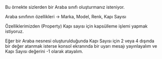 Bu örnekte sizlerden bir Araba sınıfı oluşturmanız isteniyor.

Araba sınıfının özellikleri -> Marka, Model, Renk, Kapı Sayısı

Özelliklerimizden (Property) Kapı sayısı için kapsülleme işlemi yapmak istiyoruz.

Eğer bir Araba nesnesi oluşturulduğunda Kapı Sayısı için 2 veya 4 dışında bir değer atanmak isterse konsol ekranında bir uyarı mesajı yayınlayalım ve Kapı Sayısı değerini -1 olarak atayalım.

